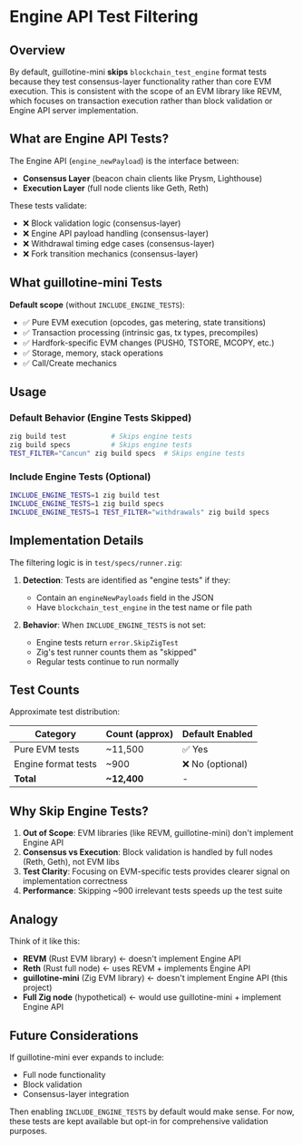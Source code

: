 # Engine API Test Filtering

## Overview

By default, guillotine-mini **skips** `blockchain_test_engine` format tests because they test consensus-layer functionality rather than core EVM execution. This is consistent with the scope of an EVM library like REVM, which focuses on transaction execution rather than block validation or Engine API server implementation.

## What are Engine API Tests?

The Engine API (`engine_newPayload`) is the interface between:
- **Consensus Layer** (beacon chain clients like Prysm, Lighthouse)
- **Execution Layer** (full node clients like Geth, Reth)

These tests validate:
- ❌ Block validation logic (consensus-layer)
- ❌ Engine API payload handling (consensus-layer)
- ❌ Withdrawal timing edge cases (consensus-layer)
- ❌ Fork transition mechanics (consensus-layer)

## What guillotine-mini Tests

**Default scope** (without `INCLUDE_ENGINE_TESTS`):
- ✅ Pure EVM execution (opcodes, gas metering, state transitions)
- ✅ Transaction processing (intrinsic gas, tx types, precompiles)
- ✅ Hardfork-specific EVM changes (PUSH0, TSTORE, MCOPY, etc.)
- ✅ Storage, memory, stack operations
- ✅ Call/Create mechanics

## Usage

### Default Behavior (Engine Tests Skipped)

```bash
zig build test           # Skips engine tests
zig build specs          # Skips engine tests
TEST_FILTER="Cancun" zig build specs  # Skips engine tests
```

### Include Engine Tests (Optional)

```bash
INCLUDE_ENGINE_TESTS=1 zig build test
INCLUDE_ENGINE_TESTS=1 zig build specs
INCLUDE_ENGINE_TESTS=1 TEST_FILTER="withdrawals" zig build specs
```

## Implementation Details

The filtering logic is in `test/specs/runner.zig`:

1. **Detection**: Tests are identified as "engine tests" if they:
   - Contain an `engineNewPayloads` field in the JSON
   - Have `blockchain_test_engine` in the test name or file path

2. **Behavior**: When `INCLUDE_ENGINE_TESTS` is not set:
   - Engine tests return `error.SkipZigTest`
   - Zig's test runner counts them as "skipped"
   - Regular tests continue to run normally

## Test Counts

Approximate test distribution:

| Category | Count (approx) | Default Enabled |
|----------|---------------|-----------------|
| Pure EVM tests | ~11,500 | ✅ Yes |
| Engine format tests | ~900 | ❌ No (optional) |
| **Total** | **~12,400** | - |

## Why Skip Engine Tests?

1. **Out of Scope**: EVM libraries (like REVM, guillotine-mini) don't implement Engine API
2. **Consensus vs Execution**: Block validation is handled by full nodes (Reth, Geth), not EVM libs
3. **Test Clarity**: Focusing on EVM-specific tests provides clearer signal on implementation correctness
4. **Performance**: Skipping ~900 irrelevant tests speeds up the test suite

## Analogy

Think of it like this:

- **REVM** (Rust EVM library) ← doesn't implement Engine API
- **Reth** (Rust full node) ← uses REVM + implements Engine API
- **guillotine-mini** (Zig EVM library) ← doesn't implement Engine API (this project)
- **Full Zig node** (hypothetical) ← would use guillotine-mini + implement Engine API

## Future Considerations

If guillotine-mini ever expands to include:
- Full node functionality
- Block validation
- Consensus-layer integration

Then enabling `INCLUDE_ENGINE_TESTS` by default would make sense. For now, these tests are kept available but opt-in for comprehensive validation purposes.
